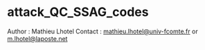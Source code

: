 # attack_QC_SSAG_codes

Author : Mathieu Lhotel
Contact : mathieu.lhotel@univ-fcomte.fr or m.lhotel@laposte.net
